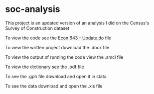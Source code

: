 # soc-analysis

This project is an updated version of an analysis I did on the Census's Survey of Construction dataset

To view the code see the [Econ 643 - Update.do](https://github.com/ibooth1/soc-analysis/blob/master/Econ%20643%20-%20Update.do) file

To view the written project download the .docx file

To view the output of running the code view the .smcl file

To view the dictionary see the .pdf file

To see the .gph file download and open it in stata

To see the data download and open the .xls file
